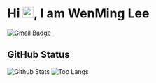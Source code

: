 

<h1 align = "justify"> Hi <img src="https://media.giphy.com/media/hvRJCLFzcasrR4ia7z/giphy.gif" width="25px">, I am WenMing Lee</h1>

[![Gmail Badge](https://img.shields.io/badge/-leewenming01697@gmail.com-c14438?style=flat-square&logo=Gmail&logoColor=white&link=leewenming01697@gmail.com)](mailto:leewenming01697@gmail.com)

##  GitHub Status

![Github Stats](https://github-readme-stats.vercel.app/api?username=wenminglee17160&show_icons=true&count_private=true&show_icons=true&include_all_commits=true)
![Top Langs](https://github-readme-stats.vercel.app/api/top-langs/?username=wenminglee17160&hide=TeX&layout=compact)

